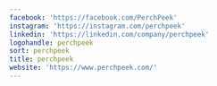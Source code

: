 ```yaml
---
facebook: 'https://facebook.com/PerchPeek'
instagram: 'https://instagram.com/perchpeek'
linkedin: 'https://linkedin.com/company/perchpeek'
logohandle: perchpeek
sort: perchpeek
title: perchpeek
website: 'https://www.perchpeek.com/'
---
```

